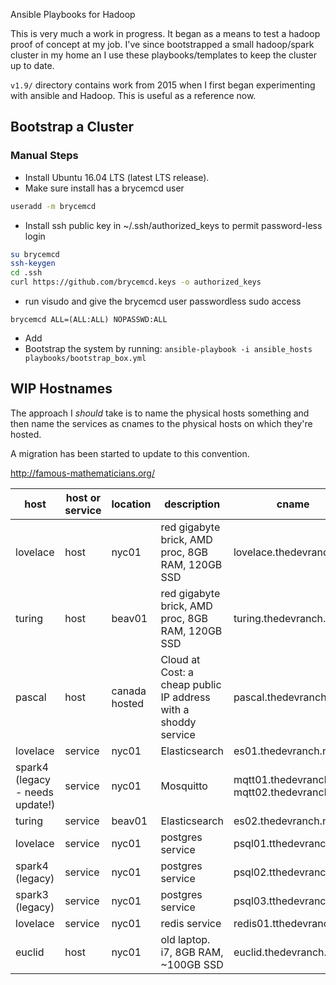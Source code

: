 Ansible Playbooks for Hadoop

This is very much a work in progress. It began as a means to test a hadoop proof
of concept at my job. I've since bootstrapped a small hadoop/spark
cluster in my home an  I use these playbooks/templates to keep the
cluster up to date.

`v1.9/` directory contains work from 2015 when I first began
experimenting with ansible and Hadoop. This is useful as a reference
now.

## Bootstrap a Cluster

### Manual Steps

* Install Ubuntu 16.04 LTS (latest LTS release).
* Make sure install has a brycemcd user

```bash
useradd -m brycemcd
```
* Install ssh public key in ~/.ssh/authorized_keys to permit
  password-less login

```bash
su brycemcd
ssh-keygen
cd .ssh
curl https://github.com/brycemcd.keys -o authorized_keys
```
* run visudo and give the brycemcd user passwordless sudo access

`brycemcd ALL=(ALL:ALL) NOPASSWD:ALL`

* Add 
* Bootstrap the system by running: `ansible-playbook -i ansible_hosts playbooks/bootstrap_box.yml`


## WIP Hostnames

The approach I _should_ take is to name the physical hosts something and
then name the services as cnames to the physical hosts on which they're hosted.

A migration has been started to update to this convention.

http://famous-mathematicians.org/

|host|host or service|location|description|cname|
|----|---------------|--------|-----------|-----|
|lovelace|host|nyc01|red gigabyte brick, AMD proc, 8GB RAM, 120GB SSD|lovelace.thedevranch.net|
|turing|host|beav01|red gigabyte brick, AMD proc, 8GB RAM, 120GB SSD |turing.thedevranch.net|
|pascal|host|canada hosted|Cloud at Cost: a cheap public IP address with a shoddy service|pascal.thedevranch.net|
|lovelace|service|nyc01|Elasticsearch|es01.thedevranch.net|
|spark4 (legacy - needs update!)|service|nyc01|Mosquitto|mqtt01.thedevranch.net mqtt02.thedevranch.net|
|turing|service|beav01|Elasticsearch|es02.thedevranch.net|
|lovelace|service|nyc01|postgres service|psql01.tthedevranch.net|
|spark4 (legacy)|service|nyc01|postgres service|psql02.tthedevranch.net|
|spark3 (legacy)|service|nyc01|postgres service|psql03.tthedevranch.net|
|lovelace|service|nyc01|redis service|redis01.tthedevranch.net|
|euclid|host|nyc01|old laptop. i7, 8GB RAM, ~100GB SSD|euclid.thedevranch.net|
